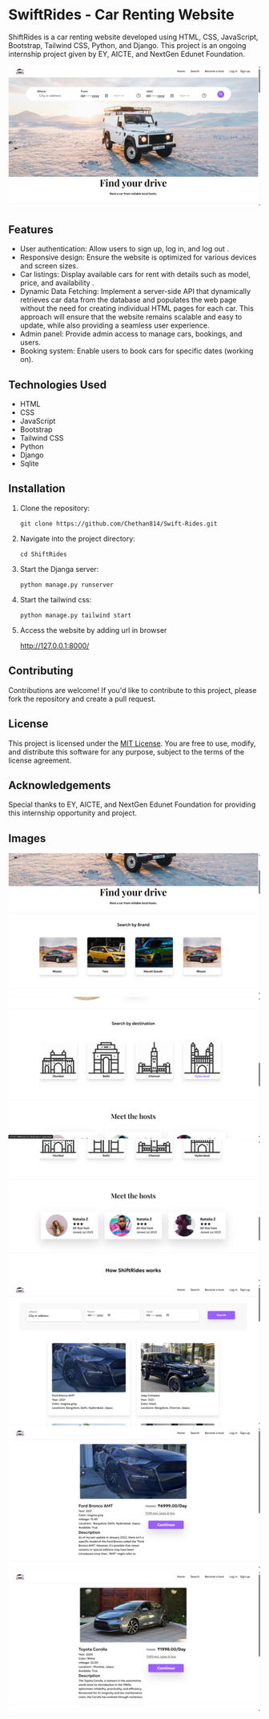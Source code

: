 # SwiftRides - Car Renting Website

ShiftRides is a car renting website developed using HTML, CSS, JavaScript, Bootstrap, Tailwind CSS, Python, and Django. This project is an ongoing internship project given by EY, AICTE, and NextGen Edunet Foundation.

![Alt text](readme/1.png)

## Features

- User authentication: Allow users to sign up, log in, and log out . 
- Responsive design: Ensure the website is optimized for various devices and screen sizes.
- Car listings: Display available cars for rent with details such as model, price, and availability .
- Dynamic Data Fetching: Implement a server-side API that dynamically retrieves car data from the database and populates the web page without the need for creating individual HTML pages for each car. This approach will ensure that the website remains scalable and easy to update, while also providing a seamless user experience.
- Admin panel: Provide admin access to manage cars, bookings, and users.
- Booking system: Enable users to book cars for specific dates (working on).

## Technologies Used

- HTML
- CSS
- JavaScript
- Bootstrap
- Tailwind CSS
- Python
- Django
- Sqlite

## Installation

1. Clone the repository:

   ```git
   git clone https://github.com/Chethan814/Swift-Rides.git
   ```

2. Navigate into the project directory:

    ```git
    cd ShiftRides
    ```
    

3. Start the Djanga server:
     ```terminal
     python manage.py runserver
     ```
4. Start the tailwind css:
     ```terminal
     python manage.py tailwind start
     ```

5. Access the website by adding url in browser 
     
     http://127.0.0.1:8000/
     

## Contributing

Contributions are welcome! If you'd like to contribute to this project, please fork the repository and create a pull request.

## License

This project is licensed under the [MIT License](LICENSE). You are free to use, modify, and distribute this software for any purpose, subject to the terms of the license agreement.

## Acknowledgements

Special thanks to EY, AICTE, and NextGen Edunet Foundation for providing this internship opportunity and project.


## Images
![Car Image](readme/2.png)
![Car Image](readme/3.png)
![Car Image](readme/4.png)
![Car Image](readme/5.png)
![Car Image](readme/6.png)
![Car Image](readme/7.png)

     




